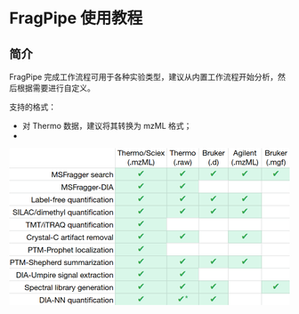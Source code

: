# FragPipe 使用教程

## 简介

FragPipe 完成工作流程可用于各种实验类型，建议从内置工作流程开始分析，然后根据需要进行自定义。

支持的格式：

- 对 Thermo 数据，建议将其转换为 mzML 格式；
- 

![](images/2022-05-06-11-15-54.png)



